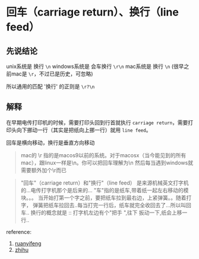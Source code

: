 # 回车（carriage return）、换行（line feed）

## 先说结论

unix系统是 换行 `\n`
windows系统是 会车换行 `\r\n`
mac系统是 换行 `\n` (很早之前mac是 `\r`，不过已是历史，可忽略)

所以通用的匹配 '换行' 的正则是 `\r?\n`

## 解释

在早期电传打印机的时候，需要打印头回到行首就执行 `carriage return`，需要打印头向下挪动一行（其实是把纸向上挪一行）就用 `line feed`。

回车是横向移动，换行是垂直方向移动

>mac的 \r 指的是macos9以前的系统。对于macosx（当今能见到的所有mac），跟linux一样是\n。你可以把回车理解为\n 然后每当遇到windows就需要额外加个\r而已

>"回车"（carriage return）和"换行"（line feed） 是来源机械英文打字机的...电传打字机那个是后来的...
"车"指的是纸车,带着纸一起左右移动的模块。。。 当开始打第一个字之前，要把纸车拉到最右边，上紧弹簧。。随着打字， 弹簧把纸车拉回去..每当打完一行后，纸车就完全收回去了...所以叫回车..
换行的概念就是 :: 打字机左边有个"把手 ",往下 扳动一下,纸会上移一行..

reference:
1. [ruanyifeng](http://www.ruanyifeng.com/blog/2006/04/post_213.html)
2. [zhihu](https://www.zhihu.com/question/25506312)